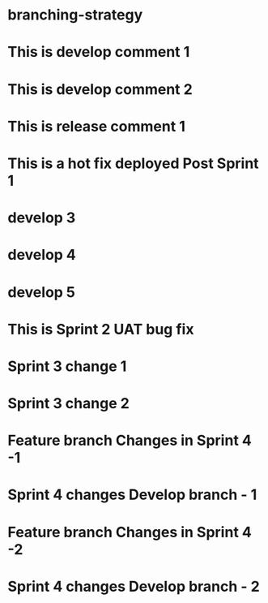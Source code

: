 # branching-strategy

# This is develop comment 1
# This is develop comment 2
# This is release comment 1 
# This is a hot fix deployed Post Sprint 1
# develop 3
# develop 4
# develop 5
# This is Sprint 2 UAT bug fix
# Sprint 3 change 1
# Sprint 3 change 2
# Feature branch Changes in Sprint 4 -1
# Sprint 4 changes Develop branch - 1
# Feature branch Changes in Sprint 4 -2
# Sprint 4 changes Develop branch - 2

